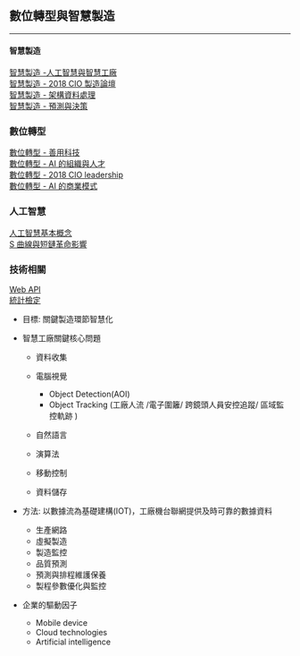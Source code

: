 ## 數位轉型與智慧製造

***
#### 智慧製造

[智慧製造 -人工智慧與智慧工廠](/Data/智慧工廠.md)<br>[智慧製造 - 2018 CIO 製造論壇](/Data/2018-CIO-製造論壇.md)<br>[智慧製造 - 架構資料處理](/Data/智慧製造-1.md)<br>[智慧製造 - 預測與決策 ](/Data/智慧製造-2.md)<br>

### 數位轉型 

[數位轉型 - 善用科技](/Data/轉型.md)<br>[數位轉型 - AI 的組織與人才](/Data/AINext.md)<br>[數位轉型 - 2018 CIO leadership](/Data/CIOLeadership2018.md)<br>[數位轉型 - AI 的商業模式](/Data/AI_商業模式.md)

### 人工智慧

[人工智慧基本概念](Data/類神經網路.md)<br>[S 曲線與短鏈革命影響](/Data/AIAdacamy1.md)<br>

### 技術相關

[Web API](/Data/WebAPI.md)<br>[統計檢定](/Data/統計.md)<br>


+ 目標: 關鍵製造環節智慧化<br>

+ 智慧工廠關鍵核心問題


  + 資料收集
  + 電腦視覺

      + Object Detection(AOI)
      + Object Tracking (工廠人流 /電子圍籬/ 跨鏡頭人員安控追蹤/ 區域監控軌跡 )

  + 自然語言

  + 演算法

  + 移動控制

  + 資料儲存

+ 方法: 以數據流為基礎建構(IOT)，工廠機台聯網提供及時可靠的數據資料
  + 生產網路
  + 虛擬製造
  + 製造監控
  * 品質預測
  + 預測與排程維護保養 
  + 製程參數優化與監控

+ 企業的驅動因子

  - Mobile device
  - Cloud technologies
  - Artificial intelligence



